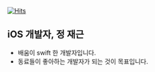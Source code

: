 [![Hits](https://hits.seeyoufarm.com/api/count/incr/badge.svg?url=https%3A%2F%2Fgithub.com%2FwormsJJG&count_bg=%2379C83D&title_bg=%23555555&icon=&icon_color=%23E7E7E7&title=hits&edge_flat=false)](https://hits.seeyoufarm.com)
<br>

## iOS 개발자, 정 재근
- 배움이 swift 한 개발자입니다.
- 동료들이 좋아하는 개발자가 되는 것이 목표입니다.
